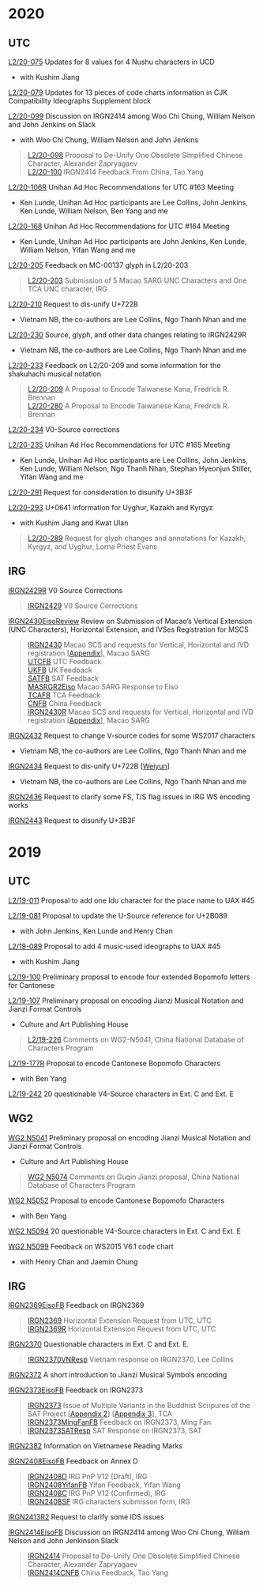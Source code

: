 # 2020

## UTC

[L2/20-075](http://www.unicode.org/L2/L2020/20075-nushu-prop-upd.pdf) Updates for 8 values for 4 Nushu characters in UCD</br>
* with Kushim Jiang

[L2/20-079](http://www.unicode.org/L2/L2020/20079-cjk-comp-supp-upd.pdf) Updates for 13 pieces of code charts information in CJK Compatibility Ideographs Supplement block

[L2/20-099](http://www.unicode.org/L2/L2020/20099-irgn2414-discuss.pdf) Discussion on IRGN2414 among Woo Chi Chung, William Nelson and John Jenkins on Slack</br>
* with Woo Chi Chung, William Nelson and John Jenkins</br>
> [L2/20-098](http://www.unicode.org/L2/L2020/20098-irgn2414-one-char-deunify.pdf) Proposal to De-Unify One Obsolete Simplified Chinese Character, Alexander Zapryagaev</br>
> [L2/20-100](http://www.unicode.org/L2/L2020/20100-irgn2414-china-fdbk.pdf) IRGN2414 Feedback From China, Tao Yang

[L2/20-106R](http://www.unicode.org/L2/L2020/20106r-unihan-adhoc-utc163.pdf) Unihan Ad Hoc Recommendations for UTC #163 Meeting</br>
* Ken Lunde, Unihan Ad Hoc participants are Lee Collins, John Jenkins, Ken Lunde, William Nelson, Ben Yang and me

[L2/20-168](http://www.unicode.org/L2/L2020/20168-unihan-adhoc-utc164.pdf) Unihan Ad Hoc Recommendations for UTC #164 Meeting</br>
* Ken Lunde, Unihan Ad Hoc participants are John Jenkins, Ken Lunde, William Nelson, Yifan Wang and me 

[L2/20-205](http://www.unicode.org/L2/L2020/20205-fdbk-mc-00137.pdf) Feedback on MC-00137 glyph in L2/20-203</br>
> [L2/20-203](http://www.unicode.org/L2/L2020/20205-fdbk-mc-00137.pdf) Submission of 5 Macao SARG UNC Characters and One TCA UNC character, IRG

[L2/20-210](http://www.unicode.org/L2/L2020/20210-irgn2434-disunify-722b.pdf) Request to dis-unify U+722B</br>
* Vietnam NB, the co-authors are Lee Collins, Ngo Thanh Nhan and me

[L2/20-230](http://www.unicode.org/L2/L2020/20230-vn-src-data-chg-irgn2440.pdf) Source, glyph, and other data changes relating to IRGN2429R</br>
* Vietnam NB, the co-authors are Lee Collins, Ngo Thanh Nhan and me

[L2/20-233](http://www.unicode.org/L2/L2020/20233-kana-fdbk-shakuhachi.pdf) Feedback on L2/20-209 and some information for the shakuhachi musical notation</br>
> [L2/20-209](http://www.unicode.org/L2/L2020/20209-taiwan-kana.pdf) A Proposal to Encode Taiwanese Kana, Fredrick R. Brennan</br>
> [L2/20-280](http://www.unicode.org/L2/L2020/20280-taiwan-kana.pdf) A Proposal to Encode Taiwanese Kana, Fredrick R. Brennan

[L2/20-234](http://www.unicode.org/L2/L2020/20234-v0-src-corr-irgn2429r.pdf) V0-Source corrections

[L2/20-235](http://www.unicode.org/L2/L2020/20235-unihan-adhoc-utc165.pdf) Unihan Ad Hoc Recommendations for UTC #165 Meeting</br>
* Ken Lunde, Unihan Ad Hoc participants are Lee Collins, John Jenkins, Ken Lunde, William Nelson, Ngo Thanh Nhan, Stephan Hyeonjun Stiller, Yifan Wang and me

[L2/20-291](http://www.unicode.org/L2/L2020/20291-irgn2443-3b3f-disunify.pdf) Request for consideration to disunify U+3B3F

[L2/20-293](http://www.unicode.org/L2/L2020/20293-0641-issue.pdf) U+0641 information for Uyghur, Kazakh and Kyrgyz</br>
* with Kushim Jiang and Kwat Ulan</br>
> [L2/20-289](http://www.unicode.org/L2/L2020/20289-kazakh-kyrgyz-uyghur-annot.pdf) Request for glyph changes and annotations for Kazakh, Kyrgyz, and Uyghur, Lorna Priest Evans

## IRG

[IRGN2429R](https://appsrv.cse.cuhk.edu.hk/~irg/irg/irg53/IRGN2429R_V0SourceCorrections.pdf) V0 Source Corrections</br>
> [IRGN2429](https://appsrv.cse.cuhk.edu.hk/~irg/irg/irg53/IRGN2429_V0-SourceCorrections.pdf) V0 Source Corrections

[IRGN2430EisoReview](https://appsrv.cse.cuhk.edu.hk/~irg/irg/irg53/IRGN2430EisoFeedback.pdf) Review on Submission of Macao’s Vertical Extension (UNC Characters), Horizontal Extension, and IVSes Registration for MSCS</br>
> [IRGN2430](https://appsrv.cse.cuhk.edu.hk/~irg/irg/irg53/IRGN2430.pdf) Macao SCS and requests for Vertical, Horizontal and IVD registration \[[Appendix](https://appsrv.cse.cuhk.edu.hk/~irg/irg/irg53/IRGN2430.zip)\], Macao SARG</br>
> [UTCFB](https://appsrv.cse.cuhk.edu.hk/~irg/irg/irg53/IRGN2430UTCFeedback.pdf) UTC Feedback</br>
> [UKFB](https://appsrv.cse.cuhk.edu.hk/~irg/irg/irg53/IRGN2430UKFeedback.pdf) UK Feedback</br>
> [SATFB](https://appsrv.cse.cuhk.edu.hk/~irg/irg/irg53/IRGN2430SATFeedbackIRGN2430.pdf) SAT Feedback</br>
> [MASRGR2Eiso](https://appsrv.cse.cuhk.edu.hk/~irg/irg/irg53/IRGN2430MSARGResponseToEiso.pdf) Macao SARG Response to Eiso</br>
> [TCAFB](https://appsrv.cse.cuhk.edu.hk/~irg/irg/irg53/IRGN2430TCAFeedback.pdf) TCA Feedback</br>
> [CNFB](https://appsrv.cse.cuhk.edu.hk/~irg/irg/irg53/IRGN2431ChinaFeedback.pdf) China Feedback</br>
> [IRGN2430R](https://appsrv.cse.cuhk.edu.hk/~irg/irg/irg53/IRGN2430R.pdf) Macao SCS and requests for Vertical, Horizontal and IVD registration  \[[Appendix](https://appsrv.cse.cuhk.edu.hk/~irg/irg/irg53/IRGN2430R.zip)\], Macao SARG

[IRGN2432](https://appsrv.cse.cuhk.edu.hk/~irg/irg/irg53/IRGN2432.pdf) Request to change V-source codes for some WS2017 characters</br>
* Vietnam NB, the co-authors are Lee Collins, Ngo Thanh Nhan and me

[IRGN2434](https://drive.google.com/file/d/162T5y6gcrzmECaaOV9nqSt0V0PDp0NEf/view?usp=sharing) Request to dis-unify U+722B \[[Weiyun](https://share.weiyun.com/AEh5i2ef)\]</br>
* Vietnam NB, the co-authors are Lee Collins, Ngo Thanh Nhan and me

[IRGN2436](https://appsrv.cse.cuhk.edu.hk/~irg/irg/irg53/IRGN2436_FS_TSf_issues.pdf) Request to clarify some FS, T/S flag issues in IRG WS encoding works

[IRGN2443](https://appsrv.cse.cuhk.edu.hk/~irg/irg/irg53/IRGN2443_3B3F_disunify.pdf) Request to disunify U+3B3F

# 2019

## UTC

[L2/19-011](http://www.unicode.org/L2/L2019/19011-uax45-idu-san.pdf) Proposal to add one Idu character for the place name to UAX \#45

[L2/19-081](http://www.unicode.org/L2/L2019/19081-usource-ref-update.pdf) Proposal to update the U-Source reference for U+2B089</br>
* with John Jenkins, Ken Lunde and Henry Chan

[L2/19-089](http://www.unicode.org/L2/L2019/19089-uax45music.pdf) Proposal to add 4 music-used ideographs to UAX \#45</br>
* with Kushim Jiang

[L2/19-100](http://www.unicode.org/L2/L2019/19100-cantonese-bopomofo.pdf) Preliminary proposal to encode four extended Bopomofo letters for Cantonese

[L2/19-107](http://www.unicode.org/L2/L2019/19107-n5041-jianzi-notation.pdf) Preliminary proposal on encoding Jianzi Musical Notation and Jianzi Format Controls</br>
* Culture and Art Publishing House</br>
> [L2/19-226](http://www.unicode.org/L2/L2019/19226-n5074-jianzi-cmt.pdf) Comments on WG2-N5041, China National Database of Characters Program

[L2/19-177R](http://www.unicode.org/L2/L2019/19177r-cantonese-bopomofo.pdf) Proposal to encode Cantonese Bopomofo Characters</br>
* with Ben Yang

[L2/19-242](http://www.unicode.org/L2/L2019/19242-n5094-irgn2370-v4-src-question.pdf) 20 questionable V4-Source characters in Ext. C and Ext. E

## WG2

[WG2 N5041](https://unicode.org/wg2/docs/n5041-Jianzi.pdf) Preliminary proposal on encoding Jianzi Musical Notation and Jianzi Format Controls</br>
* Culture and Art Publishing House</br>
> [WG2 N5074](https://unicode.org/wg2/docs/n5074-Comments-on-Guqin-Jianzi-encoding.pdf) Comments on Guqin Jianzi proposal, China National Database of Characters Program

[WG2 N5052](https://unicode.org/wg2/docs/n5052-19177r-cantonese-bopomofo.pdf) Proposal to encode Cantonese Bopomofo Characters</br>
* with Ben Yang

[WG2 N5094](https://unicode.org/wg2/docs/n5094-IRGN2370-VHorizontalExtensions.pdf) 20 questionable V4-Source characters in Ext. C and Ext. E

[WG2 N5099](https://unicode.org/wg2/docs/n5099-IRGN2327FeedbackByEisoHenryJaemin.pdf) Feedback on WS2015 V6.1 code chart</br>
* with Henry Chan and Jaemin Chung

## IRG

[IRGN2369EisoFB](https://appsrv.cse.cuhk.edu.hk/~irg/irg/irg52/IRGN2369_EisoFeedback.pdf) Feedback on IRGN2369</br>
> [IRGN2369](https://appsrv.cse.cuhk.edu.hk/~irg/irg/irg52/IRGN2369ProposedHorizontalExtension.pdf) Horizontal Extension Request from UTC, UTC</br>
> [IRGN2369R](https://appsrv.cse.cuhk.edu.hk/~irg/irg/irg52/IRGN2369RProposedHorizontalExtension.pdf) Horizontal Extension Request from UTC, UTC

[IRGN2370](https://appsrv.cse.cuhk.edu.hk/~irg/irg/irg52/IRGN2370.pdf) Questionable characters in Ext. C and Ext. E.</br>
> [IRGN2370VNResp](https://appsrv.cse.cuhk.edu.hk/~irg/irg/irg52/IRGN2370VietResponseToEiso.pdf) Vietnam response on IRGN2370, Lee Collins

[IRGN2372](https://appsrv.cse.cuhk.edu.hk/~irg/irg/irg52/IRGN2372_intro_jianzi.pdf) A short introduction to Jianzi Musical Symbols encoding

[IRGN2373EisoFB](https://appsrv.cse.cuhk.edu.hk/~irg/irg/irg52/IRGN2373_EisoFeedback.pdf) Feedback on IRGN2373</br>
> [IRGN2373](https://appsrv.cse.cuhk.edu.hk/~irg/irg/irg52/IRGN2373VariantIssuesSATProject.pdf) Issue of Multiple Variants in the Buddhist Scripures of the SAT Project \[[Appendix 2](https://appsrv.cse.cuhk.edu.hk/~irg/irg/irg52/IRGN2373_Appendix2-KINUGAWAKenjiArticle.pdf)\] \[[Appendix 3](https://appsrv.cse.cuhk.edu.hk/~irg/irg/irg52/IRGN2373_Appendix3-WanJinchuanArticle.pdf)\], TCA</br>
> [IRGN2373MingFanFB](https://appsrv.cse.cuhk.edu.hk/~irg/irg/irg52/IRGN2373_MingFanFeedback.pdf) Feedback on IRGN2373, Ming Fan</br>
> [IRGN2373SATResp](https://appsrv.cse.cuhk.edu.hk/~irg/irg/irg52/IRGN2373SATResponseMultipleVariants.pdf) SAT Response on IRGN2373, SAT

[IRGN2382](https://appsrv.cse.cuhk.edu.hk/~irg/irg/irg52/IRGN2382.pdf) Information on Vietnamese Reading Marks

[IRGN2408EisoFB](https://appsrv.cse.cuhk.edu.hk/~irg/irg/irg53/IRGN2408EisoFeedbackonAnnexD.doc) Feedback on Annex D</br>
> [IRGN2408D](https://appsrv.cse.cuhk.edu.hk/~irg/irg/irg53/IRGN2408IRGPnPV12.doc) IRG PnP V12 \(Draft\), IRG</br>
> [IRGN2408YifanFB](https://appsrv.cse.cuhk.edu.hk/~irg/irg/irg53/IRGN2408YifanFeedback.docx) Yifan Feedback, Yifan Wang</br>
> [IRGN2408C](https://appsrv.cse.cuhk.edu.hk/~irg/irg/irg53/IRGN2408IRGPnPV12Confirmed.pdf) IRG PnP V12 \(Confirmed\), IRG</br>
> [IRGN2408SF](https://appsrv.cse.cuhk.edu.hk/~irg/irg/irg53/IRGN2408SubmissionForm.xlsx) IRG characters submisson form, IRG

[IRGN2413R2](https://appsrv.cse.cuhk.edu.hk/~irg/irg/irg53/IRGN2413_IDS_issues.pdf) Request to clarify some IDS issues

[IRGN2414EisoFB](https://appsrv.cse.cuhk.edu.hk/~irg/irg/irg53/IRGN2414DiscussionOnSlack.pdf) Discussion on IRGN2414 among Woo Chi Chung, William Nelson and John Jenkinson Slack</br>
> [IRGN2414](https://appsrv.cse.cuhk.edu.hk/~irg/irg/irg53/IRGN2414.pdf) Proposal to De-Unify One Obsolete Simplified Chinese Character, Alexander Zapryagaev</br>
> [IRGN2414CNFB](https://appsrv.cse.cuhk.edu.hk/~irg/irg/irg53/IRGN2414FeedbackfromChina.pdf) China Feedback, Tao Yang
